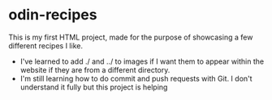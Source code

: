 # odin-recipes
This is my first HTML project, made for the purpose of showcasing a few different recipes I like.

- I've learned to add ./ and ../ to images if I want them to appear within the website if they are from a different directory. 
- I'm still learning how to do commit and push requests with Git. I don't understand it fully but this project is helping

